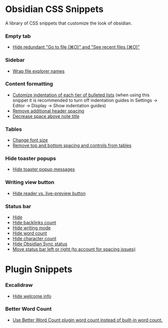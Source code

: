 # Obsidian CSS Snippets

A library of CSS snippets that customize the look of obsidian.

### Empty tab
- [Hide redundant "Go to file (⌘O)" and "See recent files (⌘O)"](./hide-unnecessary-new-tab-buttons.css)

### Sidebar
- [Wrap file explorer names](./wrap-file-exporer-names.css)

### Content formatting
- [Cutomize indentation of each tier of bulleted lists](./bullet-list-indentation.css) (when using this snippet it is recommended to turn off indentation guides in Settings -> Editor -> Display -> Show indentation guides)
- [Remove additional header spacing](./remove-additional-header-spacing.css)
- [Decrease space above note title](./decrease-space-above-title.css)

### Tables
- [Change font size](./resize-table-font.css)
- [Remove top and bottom spacing and controls from tables](./hide-table-top-bottom-controls.css)

### Hide toaster popups
- [Hide toaster popup messages](./hide-toaster-notices.css)

### Writing view button
- [Hide reader vs. live-preview button](./hide-reader-live-preview-button.css)

### Status bar
- [Hide](./status-bar-off.css)
- [Hide backlinks count](./status-bar-backlinks-off.css)
- [Hide writing mode](./status-bar-hide-writing-mode.css)
- [Hide word count](./status-bar-word-count-of-note-off.css)
- [Hide character count](./status-bar-character-count-off.css)
- [Hide Obsidian Sync status](./hide-sync-status.css)
- [Move status bar left or right (to account for spacing issues)](./move-status-bar.css)

# Plugin Snippets

### Excalidraw
- [Hide welcome info](./hide-excalidraw-welcome.css)

### Better Word Count
- [Use Better Word Count plugin word count instead of built-in word count.](./replace-builtin-word-count-with-better-word-count.css)
